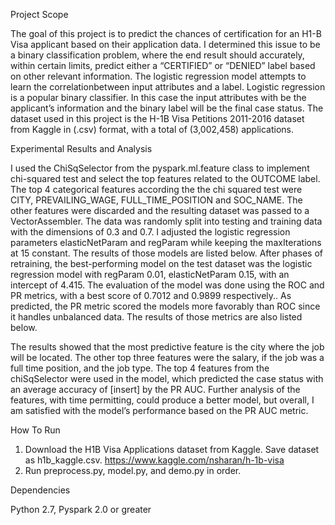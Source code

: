 Project Scope

   The goal of this project is to predict the chances of certification for an H1-B Visa applicant based on their application data. I determined this issue to be a binary classification problem, where the end result should accurately, within certain limits, predict either a “CERTIFIED” or “DENIED” label based on other relevant information. The logistic regression model attempts to learn the correlationbetween input attributes and a label. Logistic regression is a popular binary classifier. In this case the input attributes with be the applicant’s information and the binary label will be the final case status. The dataset used in this project is the H-1B Visa Petitions 2011-2016 dataset from Kaggle in (.csv) format, with a total of (3,002,458) applications.
 
 
Experimental Results and Analysis 

   I used the ChiSqSelector from the pyspark.ml.feature class to implement chi-squared test and select the top features related to the OUTCOME label. The top 4 categorical features according the the chi squared test were CITY, PREVAILING_WAGE, FULL_TIME_POSITION and SOC_NAME. The other features were discarded and the resulting dataset was passed to a VectorAssembler. The data was randomly split into testing and training data with the dimensions of 0.3 and 0.7. I adjusted the logistic regression parameters elasticNetParam and regParam while keeping the maxIterations at 15 constant. The results of those models are listed below. After phases of retraining, the best-performing model on the test dataset was the logistic regression model with regParam 0.01, elasticNetParam 0.15, with an intercept of 4.415. The evaluation of the model was done using the ROC and PR metrics, with a best score of 0.7012 and 0.9899 respectively.. As predicted, the PR metric scored the models more favorably than ROC since it handles unbalanced data. The results of those metrics are also listed below.

   The results showed that the most predictive feature is the city where the job will be located. The other top three features were the salary, if the job was a full time position, and the job type. The top 4 features from the chiSqSelector were used in the model, which predicted the case status with an average accuracy of [insert] by the PR AUC. Further analysis of the features, with time permitting, could produce a better model, but overall, I am satisfied with the model’s performance based on the PR AUC metric.


How To Run

1. Download the H1B Visa Applications dataset from Kaggle. Save dataset as h1b_kaggle.csv.
    https://www.kaggle.com/nsharan/h-1b-visa
2. Run preprocess.py, model.py, and demo.py in order.

Dependencies

Python 2.7,
Pyspark 2.0 or greater
